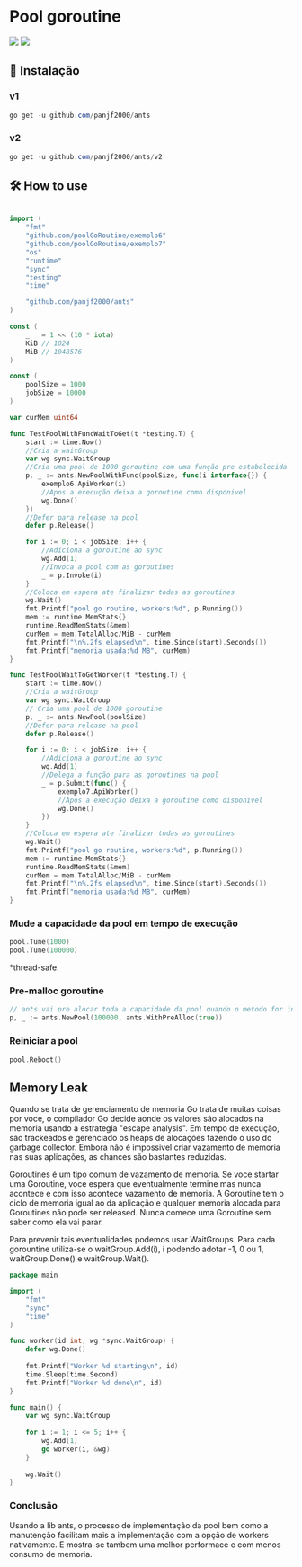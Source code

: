 # Pool goroutine
![](images/differencesThreadXGoroutine.png)
![](images/antsGoRoutineWithoutBG.png)

## 🧰 Instalação

### v1

``` powershell
go get -u github.com/panjf2000/ants
```

### v2

```powershell
go get -u github.com/panjf2000/ants/v2
```

## 🛠 How to use

``` go

import (
	"fmt"
	"github.com/poolGoRoutine/exemplo6"
	"github.com/poolGoRoutine/exemplo7"
	"os"
	"runtime"
	"sync"
	"testing"
	"time"

	"github.com/panjf2000/ants"
)

const (
	_   = 1 << (10 * iota)
	KiB // 1024
	MiB // 1048576
)

const (
	poolSize = 1000
	jobSize = 10000
)

var curMem uint64

func TestPoolWithFuncWaitToGet(t *testing.T) {
	start := time.Now()
	//Cria a waitGroup 
	var wg sync.WaitGroup
	//Cria uma pool de 1000 goroutine com uma função pre estabelecida
	p, _ := ants.NewPoolWithFunc(poolSize, func(i interface{}) {
		exemplo6.ApiWorker(i)
		//Apos a execução deixa a goroutine como disponivel
		wg.Done()
	})
	//Defer para release na pool
	defer p.Release()

	for i := 0; i < jobSize; i++ {
		//Adiciona a goroutine ao sync
		wg.Add(1)
		//Invoca a pool com as goroutines
		_ = p.Invoke(i)
	}
	//Coloca em espera ate finalizar todas as goroutines
	wg.Wait()
	fmt.Printf("pool go routine, workers:%d", p.Running())
	mem := runtime.MemStats{}
	runtime.ReadMemStats(&mem)
	curMem = mem.TotalAlloc/MiB - curMem
	fmt.Printf("\n%.2fs elapsed\n", time.Since(start).Seconds())
	fmt.Printf("memoria usada:%d MB", curMem)
}

func TestPoolWaitToGetWorker(t *testing.T) {
	start := time.Now()
	//Cria a waitGroup 
	var wg sync.WaitGroup
	// Cria uma pool de 1000 goroutine
	p, _ := ants.NewPool(poolSize)
	//Defer para release na pool
	defer p.Release()

	for i := 0; i < jobSize; i++ {
		//Adiciona a goroutine ao sync
		wg.Add(1)
		//Delega a função para as goroutines na pool
		_ = p.Submit(func() {
			exemplo7.ApiWorker()
			//Apos a execução deixa a goroutine como disponivel
			wg.Done()
		})
	}
	//Coloca em espera ate finalizar todas as goroutines
	wg.Wait()
	fmt.Printf("pool go routine, workers:%d", p.Running())
	mem := runtime.MemStats{}
	runtime.ReadMemStats(&mem)
	curMem = mem.TotalAlloc/MiB - curMem
	fmt.Printf("\n%.2fs elapsed\n", time.Since(start).Seconds())
	fmt.Printf("memoria usada:%d MB", curMem)
}
```

### Mude a capacidade da pool em tempo de execução

``` go
pool.Tune(1000) 
pool.Tune(100000) 
```

*thread-safe.

### Pre-malloc goroutine 

```go
// ants vai pre alocar toda a capacidade da pool quando o metodo for invocado
p, _ := ants.NewPool(100000, ants.WithPreAlloc(true))
```

### Reiniciar a pool

```go
pool.Reboot()
```

## Memory Leak

Quando se trata de gerenciamento de memoria Go trata de muitas coisas por voce, o compilador Go decide aonde os valores são alocados na memoria usando a estrategia "escape analysis". Em tempo de execução, são trackeados e gerenciado os heaps de alocações fazendo o uso do garbage collector. Embora não é impossivel criar vazamento de memoria nas suas aplicações, as chances são bastantes reduzidas.

Goroutines é um tipo comum de vazamento de memoria. Se voce startar uma Goroutine, voce espera que eventualmente termine mas nunca acontece e com isso acontece vazamento de memoria. A Goroutine tem o ciclo de memoria igual ao da aplicação e qualquer memoria alocada para Goroutines não pode ser released. Nunca comece uma Goroutine sem saber como ela vai parar.

Para prevenir tais eventualidades podemos usar WaitGroups. Para cada gorountine utiliza-se o waitGroup.Add(i), i podendo adotar -1, 0 ou 1, waitGroup.Done() e waitGroup.Wait(). 

```go
package main

import (
    "fmt"
    "sync"
    "time"
)

func worker(id int, wg *sync.WaitGroup) {
    defer wg.Done()
    
    fmt.Printf("Worker %d starting\n", id)
    time.Sleep(time.Second)
    fmt.Printf("Worker %d done\n", id)
}

func main() {
    var wg sync.WaitGroup
    
    for i := 1; i <= 5; i++ {
        wg.Add(1)
        go worker(i, &wg)
    }
    
    wg.Wait()
}
```

### Conclusão
Usando a lib ants, o processo de implementação da pool bem como a manutenção facilitam mais a implementação com a opção de workers nativamente. E mostra-se tambem uma melhor performace e com menos consumo de memoria. 
